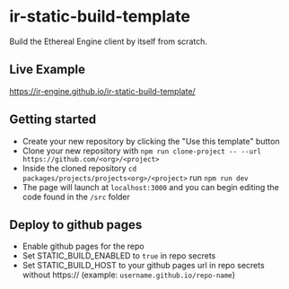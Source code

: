 # ir-static-build-template

Build the Ethereal Engine client by itself from scratch.

## Live Example
https://ir-engine.github.io/ir-static-build-template/

## Getting started

- Create your new repository by clicking the "Use this template" button
- Clone your new repository with `npm run clone-project -- --url https://github.com/<org>/<project>`
- Inside the cloned repository `cd packages/projects/projects<org>/<project>` run `npm run dev`
- The page will launch at `localhost:3000` and you can begin editing the code found in the `/src` folder

## Deploy to github pages

- Enable github pages for the repo
- Set STATIC_BUILD_ENABLED to `true` in repo secrets
- Set STATIC_BUILD_HOST to your github pages url in repo secrets without https:// (example: `username.github.io/repo-name`)

